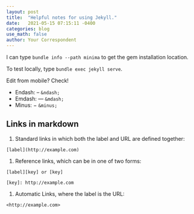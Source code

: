 ```yaml
---
layout: post
title:  "Helpful notes for using Jekyll."
date:   2021-05-15 07:15:11 -0400
categories: blog
use_math: false
author: Your Correspondent
---
```

I can type `bundle info --path minima` to get the gem installation location.

To test locally, type `bundle exec jekyll serve`.

Edit from mobile? Check!

* Endash: &ndash; `&ndash;`
* Emdash: &mdash; `&mdash;`
* Minus: &minus; `&minus;`

## Links in markdown
1. Standard links in which both the label and URL are defined together:

 `[label](http://example.com)`

1. Reference links, which can be in one of two forms:

 `[label][key] or [key]`

 `[key]: http://example.com`

1. Automatic Links, where the label is the URL:

 `<http://example.com>`
